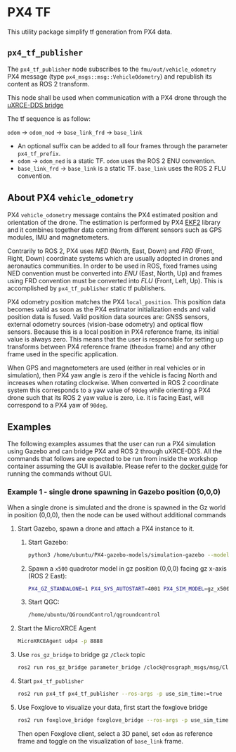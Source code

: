 # PX4 TF

This utility package simplify tf generation from PX4 data.

## `px4_tf_publisher`

The `px4_tf_publisher` node subscribes to the `fmu/out/vehicle_odometry` PX4 message (type `px4_msgs::msg::VehicleOdometry`) and republish its content as ROS 2 transform.

This node shall be used when communication with a PX4 drone through the [uXRCE-DDS bridge](https://docs.px4.io/main/en/middleware/uxrce_dds.html)

The tf sequence is as follow:

`odom` -> `odom_ned` -> `base_link_frd` -> `base_link`

- An optional suffix can be added to all four frames through the parameter `px4_tf_prefix`.
- `odom` -> `odom_ned` is a static TF. `odom` uses the ROS 2 ENU convention.
- `base_link_frd` -> `base_link` is a static TF. `base_link` uses the ROS 2 FLU convention.

## About PX4 `vehicle_odometry`

PX4 `vehicle_odometry` message contains the PX4 estimated position and orientation of the drone. The estimation is performed by PX4 [EKF2](https://docs.px4.io/main/en/advanced_config/tuning_the_ecl_ekf.html) library and it combines together data coming from different sensors such as GPS modules, IMU and magnetometers.

Contrarily to ROS 2, PX4 uses _NED_ (North, East, Down) and _FRD_ (Front, Right, Down) coordinate systems which are usually adopted in drones and aeronautics communities.
In order to be used in ROS, fixed frames using NED convention must be converted into _ENU_ (East, North, Up) and frames using FRD convention must be converted into _FLU_ (Front, Left, Up).
This is accomplished by `px4_tf_publisher` static tf publishers.

PX4 odometry position matches the PX4 `local_position`.
This position data becomes valid as soon as the PX4 estimator initialization ends and valid position data is fused.
Valid position data sources are: GNSS sensors, external odometry sources (vision-base odometry) and optical flow sensors.
Because this is a local position in PX4 reference frame, its initial value is always zero.
This means that the user is responsible for setting up transforms between PX4 reference frame (the`odom` frame) and any other frame used in the specific application.

When GPS and magnetometers are used (either in real vehicles or in simulation), then PX4 yaw angle is zero if the vehicle is facing North and increases when rotating clockwise.
When converted in ROS 2 coordinate system this corresponds to a yaw value of `90deg` while orienting a PX4 drone such that its ROS 2 yaw value is zero, i.e. it is facing East, will correspond to a PX4 yaw of `90deg`.

## Examples

The following examples assumes that the user can run a PX4 simulation using Gazebo and can bridge PX4 and ROS 2 through uXRCE-DDS.
All the commands that follows are expected to be run from inside the workshop container assuming the GUI is available.
Please refer to the [docker guide](../../docker/README.md) for running the commands without GUI.

### Example 1 - single drone spawning in Gazebo position (0,0,0)

When a single drone is simulated and the drone is spawned in the Gz world in position (0,0,0), then the node can be used without additional commands

1. Start Gazebo, spawn a drone and attach a PX4 instance to it.
   1. Start Gazebo:

      ```sh
      python3 /home/ubuntu/PX4-gazebo-models/simulation-gazebo --model_store /home/ubuntu/PX4-gazebo-models/
      ```

   2. Spawn a `x500` quadrotor model in gz position (0,0,0) facing gz x-axis (ROS 2 East):

      ```sh
      PX4_GZ_STANDALONE=1 PX4_SYS_AUTOSTART=4001 PX4_SIM_MODEL=gz_x500 PX4_PARAM_UXRCE_DDS_SYNCT=0 /home/ubuntu/px4_sitl/bin/px4 -w /home/ubuntu/px4_sitl/romfs
      ```

   3. Start QGC:

      ```sh
      /home/ubuntu/QGroundControl/qgroundcontrol
      ```

2. Start the MicroXRCE Agent

   ```sh
   MicroXRCEAgent udp4 -p 8888
   ```

3. Use `ros_gz_bridge` to bridge gz `/Clock` topic

   ```sh
   ros2 run ros_gz_bridge parameter_bridge /clock@rosgraph_msgs/msg/Clock[gz.msgs.Clock
   ```

4. Start `px4_tf_publisher`

   ```sh
   ros2 run px4_tf px4_tf_publisher --ros-args -p use_sim_time:=true
   ```

5. Use Foxglove to visualize your data, first start the foxglove bridge

   ```sh
   ros2 run foxglove_bridge foxglove_bridge --ros-args -p use_sim_time:=true
   ```

   Then open Foxglove client, select a 3D panel, set `odom` as reference frame and toggle on the visualization of `base_link` frame.
